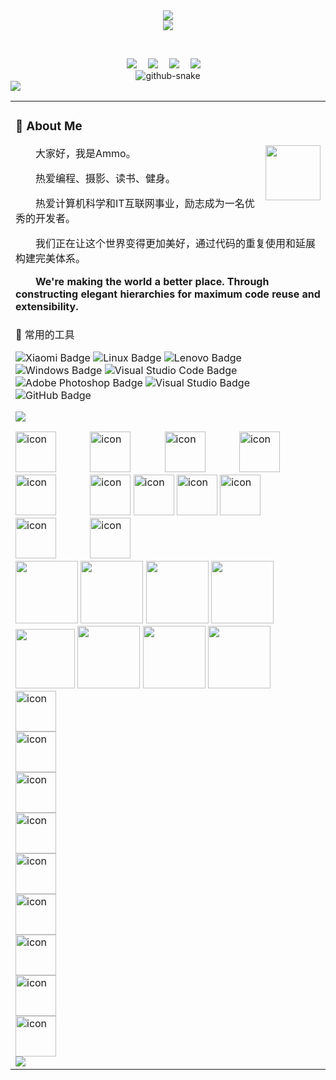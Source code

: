  <!-- dynamic typing effect 动态打字效果 -->

  <div align="center">
    <img src="https://readme-typing-svg.demolab.com?font=Fira+Code&pause=1000&width=435&lines=console.log(%22Hello%2C%20World%22);小何同学祝您今天愉快!&center=true&size=27" />
  </div>


<!-- knock code pictures 敲代码的图片 -->

 <div align="center"> 
    <img src="https://cdn.jsdelivr.net/gh/123hjh321/123hjh321/assets/images/coding.gif" />
</div>


​    <!-- profile logo 个人资料徽标 -->

  <div align="center">
    <a href="https://x.com/ZqlPAM/"><img src="https://img.shields.io/badge/Twitter-推特-blue" /></a>&emsp;
    <a href="https://www.youtube.com/@strongerbrother6779"><img src="https://img.shields.io/badge/YouTube-油管-c32136" /></a>&emsp;
    <a href="https://123hjh321.github.io/"><img src="https://img.shields.io/badge/Website-博客-8c36db" /></a>&emsp;
    <a href="https://space.bilibili.com/651398654/"><img src="https://img.shields.io/badge/Bilibili-B站-ff69b4" /></a>&emsp;
  </div>

<!-- Snake Code Contribution Map 贪吃蛇代码贡献图 -->
 <div align="center">
<picture>
    <source media="(prefers-color-scheme: dark)" srcset="https://cdn.jsdelivr.net/gh/123hjh321/123hjh321/profile-snake-contrib/github-contribution-grid-snake-dark.svg" />
    <source media="(prefers-color-scheme: light)" srcset="https://cdn.jsdelivr.net/gh/123hjh321/123hjh321/profile-snake-contrib/github-contribution-grid-snake.svg" />
    <img alt="github-snake" src="https://cdn.jsdelivr.net/gh/123hjh321/123hjh321/profile-snake-contrib/github-contribution-grid-snake-dark.svg" />
</picture>
</div>
<div><img src="https://cdn.jsdelivr.net/gh/123hjh321/123hjh321/assets/images/icon.png" /></div>
<table>
<tr>
 <td>
<!-- About me 关于我 -->

### 🤺 About Me

<img align="right" width="88" src="https://cdn.jsdelivr.net/gh/SerMs/SerMs/assets/images/steven.png" />

<p>&emsp;&emsp;大家好，我是Ammo。</p>
<p>&emsp;&emsp;热爱编程、摄影、读书、健身。</p>
<p>&emsp;&emsp;热爱计算机科学和IT互联网事业，励志成为一名优秀的开发者。</p>
<p>&emsp;&emsp;我们正在让这个世界变得更加美好，通过代码的重复使用和延展构建完美体系。</p>
<p><strong>&emsp;&emsp;We're making the world a better place. Through constructing elegant hierarchies for maximum code reuse and extensibility.</strong></p>

</td>
</tr>

<tr>
 <td>
🧰 常用的工具

![Xiaomi Badge](https://img.shields.io/badge/Xiaomi-FF6900?logo=xiaomi&logoColor=fff&style=flat)
![Linux Badge](https://img.shields.io/badge/Linux-FCC624?logo=linux&logoColor=000&style=flat)
![Lenovo Badge](https://img.shields.io/badge/Lenovo-E2231A?logo=lenovo&logoColor=fff&style=flat)
![Windows Badge](https://img.shields.io/badge/Windows-0078D6?logo=windows&logoColor=fff&style=flat)
![Visual Studio Code Badge](https://img.shields.io/badge/Visual%20Studio%20Code-007ACC?logo=visualstudiocode&logoColor=fff&style=flat)
![Adobe Photoshop Badge](https://img.shields.io/badge/Adobe%20Photoshop-31A8FF?logo=adobephotoshop&logoColor=fff&style=flat)
![Visual Studio Badge](https://img.shields.io/badge/Visual%20Studio-5C2D91?logo=visualstudio&logoColor=fff&style=flat)
![GitHub Badge](https://img.shields.io/badge/GitHub-181717?logo=github&logoColor=fff&style=flat)

<!-- programming tool icon 编程工具图标 -->
<img src="https://skillicons.dev/icons?i=ps,ai,pr,c,cpp,cs,ts,discord,twitter,mongodb,instagram,idea,git" /><br>

<!-- svg -->
<img src="https://techstack-generator.vercel.app/kubernetes-icon.svg" alt="icon" width="65" style="width: 65px; height: 65px; margin-right: 50px; margin-bottom: 0px;" />
<img src="https://techstack-generator.vercel.app/js-icon.svg" alt="icon" width="65" style="width: 65px; height: 65px; margin-right: 50px; margin-bottom: 0px;" />
<img src="https://techstack-generator.vercel.app/mysql-icon.svg" alt="icon" width="65" style="width: 65px; height: 65px; margin-right: 50px; margin-bottom: 0px;" />
<img src="https://techstack-generator.vercel.app/webpack-icon.svg" alt="icon" width="65" style="width: 65px; height: 65px; margin-right: 0px; margin-bottom: 0px;" />
<img src="https://techstack-generator.vercel.app/docker-icon.svg" alt="icon" width="65" style="width: 65px; height: 65px; margin-right: 50px; margin-bottom: 0px;" /> 
<img src="https://techstack-generator.vercel.app/redux-icon.svg" alt="icon" width="65" style="width: 65px; height: 65px; margin-right: 0px; margin-bottom: 0px;" />
<img src="https://techstack-generator.vercel.app/java-icon.svg" alt="icon" width="65" style="width: 65px; height: 65px; margin-right: 0px; margin-bottom: 0px;" />
<img src="https://techstack-generator.vercel.app/eslint-icon.svg" alt="icon" width="65" style="width: 65px; height: 65px; margin-right: 0px; margin-bottom: 0px;" />
<img src="https://techstack-generator.vercel.app/aws-icon.svg" alt="icon" width="65" style="width: 65px; height: 65px; margin-right: 50px; margin-bottom: 0px;" />
<img src="https://techstack-generator.vercel.app/ts-icon.svg" alt="icon" width="65" style="width: 65px; height: 65px; margin-right: 50px; margin-bottom: 0px;" />
<img src="https://techstack-generator.vercel.app/nginx-icon.svg" alt="icon" width="65" style="width: 65px; height: 65px; margin-right: 50px; margin-bottom: 0px;" /><br>

<!-- gif -->
<div><img height="100" width="100" src="https://cdn.jsdelivr.net/gh/SerMs/SerMs/assets/images/html.webp">
<img height="100" width="100" src="https://cdn.jsdelivr.net/gh/SerMs/SerMs/assets/images/cssgif.webp">
<img height="100" width="100" src="https://cdn.jsdelivr.net/gh/SerMs/SerMs/assets/images/vscode.webp">
<img height="100" width="100" src="https://cdn.jsdelivr.net/gh/SerMs/SerMs/assets/images/react.webp">
<img height="95" width="95" src="https://cdn.jsdelivr.net/gh/SerMs/SerMs/assets/images/vue.webp">
<img height="100" width="100" src="https://cdn.jsdelivr.net/gh/SerMs/SerMs/assets/images/python.webp">
<img height="100" width="100" src="https://cdn.jsdelivr.net/gh/SerMs/SerMs/assets/images/js.webp">
<img height="100" width="100" src="https://cdn.jsdelivr.net/gh/SerMs/SerMs/assets/images/github.webp"></div>

<!--gif -->
<div style="display: flex;"><img src="https://techstack-generator.vercel.app/js-icon.svg" alt="icon" width="65" style="width: 65px; height: 65px; margin-right: 0px; margin-bottom: 0px;" /></div><div style="display: flex;"><img src="https://techstack-generator.vercel.app/ts-icon.svg" alt="icon" width="65" style="width: 65px; height: 65px; margin-right: 0px; margin-bottom: 0px;" /></div><div style="display: flex;"><img src="https://techstack-generator.vercel.app/nginx-icon.svg" alt="icon" width="65" style="width: 65px; height: 65px; margin-right: 0px; margin-bottom: 0px;" /></div><div style="display: flex;"><img src="https://techstack-generator.vercel.app/react-icon.svg" alt="icon" width="65" style="width: 65px; height: 65px; margin-right: 0px; margin-bottom: 0px;" /></div><div style="display: flex;"><img src="https://techstack-generator.vercel.app/java-icon.svg" alt="icon" width="65" style="width: 65px; height: 65px; margin-right: 0px; margin-bottom: 0px;" /></div><div style="display: flex;"><img src="https://techstack-generator.vercel.app/mysql-icon.svg" alt="icon" width="65" style="width: 65px; height: 65px; margin-right: 0px; margin-bottom: 0px;" /></div><div style="display: flex;"><img src="https://techstack-generator.vercel.app/docker-icon.svg" alt="icon" width="65" style="width: 65px; height: 65px; margin-right: 0px; margin-bottom: 0px;" /></div><div style="display: flex;"><img src="https://techstack-generator.vercel.app/kubernetes-icon.svg" alt="icon" width="65" style="width: 65px; height: 65px; margin-right: 0px; margin-bottom: 0px;" /></div><div style="display: flex;"><img src="https://techstack-generator.vercel.app/github-icon.svg" alt="icon" width="65" style="width: 65px; height: 65px; margin-right: 0px; margin-bottom: 0px;" /></div>

<!-- just img 图片 -->
<img src="https://cdn.jsdelivr.net/gh/123hjh321/123hjh321/assets/images/rocket.png"/>


